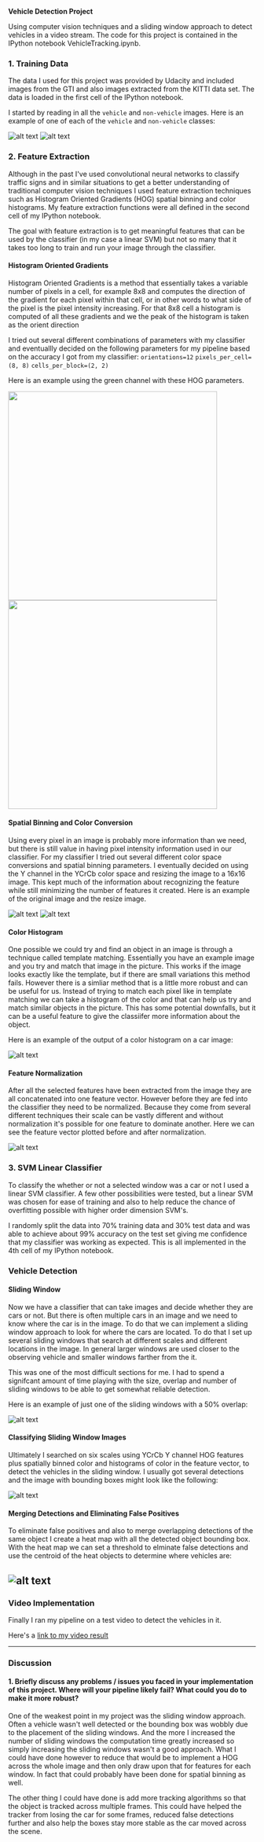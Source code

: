 **Vehicle Detection Project**

[//]: # (Image References)
[image1]: ./pipeline_images/not_car_example.jpg
[image2]: ./pipeline_images/car_example.jpg
[image3]: ./examples/HOG_example.jpg
[image4]: ./pipeline_images/example_hog.jpg
[image5]: ./pipeline_images/example_spatial.jpg
[image6]: ./pipeline_images/histogram_image.jpg
[image7]: ./pipeline_images/normalization.jpg
[image8]: ./pipeline_images/sliding_window.jpg
[image9]: ./pipeline_images/detected_vehicle.jpg
[image10]: ./pipeline_images/heat_map.jpg
[video1]: ./project_video.mp4

Using computer vision techniques and a sliding window approach to detect vehicles in a video stream. The code for this project is contained in the IPython notebook VehicleTracking.ipynb.

### 1. Training Data

The data I used for this project was provided by Udacity and included images from the GTI and also images extracted from the KITTI data set. The data is loaded in the first cell of the IPython notebook.

I started by reading in all the `vehicle` and `non-vehicle` images.  Here is an example of one of each of the `vehicle` and `non-vehicle` classes:

![alt text][image2] ![alt text][image1]
 

### 2. Feature Extraction

Although in the past I've used convolutional neural networks to classify traffic signs and in similar situations to get a better understanding of traditional computer vision techniques I used feature extraction techniques such as Histogram Oriented Gradients (HOG) spatial binning and color histograms. My feature extraction functions were all defined in the second cell of my IPython notebook.

The goal with feature extraction is to get meaningful features that can be used by the classifier (in my case a linear SVM) but not so many that it takes too long to train and run your image through the classifier. 

#### Histogram Oriented Gradients

Histogram Oriented Gradients is a method that essentially takes a variable number of pixels in a cell, for example 8x8 and computes the direction of the gradient for each pixel within that cell, or in other words to what side of the pixel is the pixel intensity increasing. For that 8x8 cell a histogram is computed of all these gradients and we the peak of the histogram is taken as the orient direction

I tried out several different combinations of parameters with my classifier and eventuallly decided on the following parameters for my pipeline based on the accuracy I got from my classifier:
`orientations=12`
`pixels_per_cell=(8, 8)` 
`cells_per_block=(2, 2)`

Here is an example using the green channel with these HOG parameters.

<img src='./pipeline_images/hog_example.jpg' width="425"/> <img src='./pipeline_images/car_example.jpg' width="425"/>


#### Spatial Binning and Color Conversion

Using every pixel in an image is probably more information than we need, but there is still value in having pixel intensity information used in our classifier. For my classifier I tried out several different color space conversions and spatial binning parameters. I eventually decided on using the Y channel in the YCrCb color space and resizing the image to a 16x16 image. This kept much of the information about recognizing the feature while still minimizing the number of features it created. Here is an example of the original image and the resize image. 

![alt text][image2] ![alt text][image5]


#### Color Histogram

One possible we could try and find an object in an image is through a technique called template matching. Essentially you have an example image and you try and match that image in the picture. This works if the image looks exactly like the template, but if there are small variations this method fails. However there is a simliar method that is a little more robust and can be useful for us. Instead of trying to match each pixel like in template matching we can take a histogram of the color and that can help us try and match similar objects in the picture. This has some potential downfalls, but it can be a useful feature to give the classiifer more information about the object. 

Here is an example of the output of a color histogram on a car image:

![alt text][image6]

#### Feature Normalization

After all the selected features have been extracted from the image they are all concatenated into one feature vector. However before they are fed into the classifier they need to be normalized. Because they come from several different techniques their scale can be vastly different and without normalization it's possible for one feature to dominate another. Here we can see the feature vector plotted before and after normalization. 

![alt text][image7]

### 3. SVM Linear Classifier

To classify the whether or not a selected window was a car or not I used a linear SVM classifier. A few other possibilities were tested, but a linear SVM was chosen for ease of training and also to help reduce the chance of overfitting possible with higher order dimension SVM's. 

I randomly split the data into 70% training data and 30% test data and was able to achieve about 99% accuracy on the test set giving me confidence that my classifier was working as expected. This is all implemented in the 4th cell of my IPython notebook.

### Vehicle Detection

#### Sliding Window
Now we have a classifier that can take images and decide whether they are cars or not. But there is often multiple cars in an image and we need to know where the car is in the image. To do that we can implement a sliding window approach to look for where the cars are located. To do that I set up several sliding windows that search at different scales and different locations in the image. In general larger windows are used closer to the observing vehicle and smaller windows farther from the it. 

This was one of the most difficult sections for me. I had to spend a signifcant amount of time playing with the size, overlap and number of sliding windows to be able to get somewhat reliable detection. 

Here is an example of just one of the sliding windows with a 50% overlap:


![alt text][image8]

#### Classifying Sliding Window Images

Ultimately I searched on six scales using YCrCb Y channel HOG features plus spatially binned color and histograms of color in the feature vector, to detect the vehicles in the sliding window. I usually got several detections and the image with bounding boxes might look like the following:

![alt text][image9]

#### Merging Detections and Eliminating False Positives

To eliminate false positives and also to merge overlapping detections of the same object I create a heat map with all the detected object bounding box. With the heat map we can set a threshold to elminate false detections and use the centroid of the heat objects to determine where vehicles are:

![alt text][image10]
---

### Video Implementation

Finally I ran my pipeline on a test video to detect the vehicles in it.

Here's a [link to my video result](./output_video.mp4)

---

### Discussion

#### 1. Briefly discuss any problems / issues you faced in your implementation of this project.  Where will your pipeline likely fail?  What could you do to make it more robust?

One of the weakest point in my project was the sliding window approach. Often a vehicle wasn't well detected or the bounding box was wobbly due to the placement of the sliding windows. And the more I increased the number of sliding windows the computation time greatly increased so simply increasing the sliding windows wasn't a good approach. What I could have done however to reduce that would be to implement a HOG across the whole image and then only draw upon that for features for each window. In fact that could probably have been done for spatial binning as well.

The other thing I could have done is add more tracking algorithms so that the object is tracked across multiple frames. This could have helped the tracker from losing the car for some frames, reduced false detections further and also help the boxes stay more stable as the car moved across the scene. 

